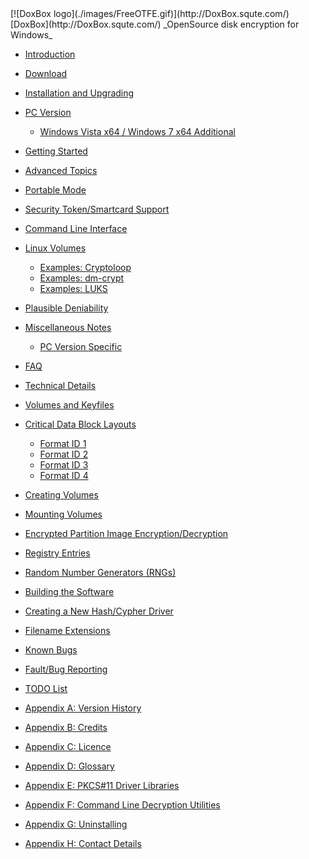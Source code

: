 

<meta content="text/html; charset=iso-8859-1" http-equiv="Content-Type">
<meta name="keywords" content="disk encryption, security, transparent, AES, OTFE, plausible deniability, virtual drive, Linux, MS Windows, portable, USB drive, partition">
<meta name="description" content="DoxBox: An OpenSource 'on-the-fly' transparent disk encryption program for PCs. Using this software, you can create one or more &quot;virtual disks&quot; on your PC - anything written to these disks is automatically, and securely, encrypted before being stored on your computers hard drive.">

<meta name="author" content="Sarah Dean">
<meta name="copyright" content="Copyright 2004, 2005, 2006, 2007, 2008 Sarah Dean">
<meta name="ROBOTS" content="ALL">

<TITLE>Contents</TITLE>

<link href="./styles_common.css" rel="stylesheet" type="text/css">

<link rev="made" href="mailto:sdean12@sdean12.org">
<link rel="shortcut icon" href="./images/favicon.ico" type="image/x-icon">

<SPAN CLASS="master_link">
[![DoxBox logo](./images/FreeOTFE.gif)](http://DoxBox.squte.com/)
[DoxBox](http://DoxBox.squte.com/)
</SPAN>
<SPAN CLASS="master_title">
_OpenSource disk encryption for Windows_
</SPAN>

      
* [Introduction](description.htm)
* [Download](download.htm)
* [Installation and Upgrading](installation_and_upgrading.htm)


* [PC Version](installation_and_upgrading__PC.htm)

	+ [Windows Vista	x64 / Windows	7	x64 Additional](impact_of_kernel_driver_signing.htm)

* [Getting Started](getting_started.htm)
* [Advanced Topics](advanced_topics.htm)
* [Portable Mode](portable_mode.htm)
* [Security Token/Smartcard Support](pkcs11_support.htm)
* [Command Line Interface](command_line.htm)
* [Linux Volumes](Linux_volumes.htm)

	+ [Examples: Cryptoloop](Linux_examples__cryptoloop.htm)
	+ [Examples: dm-crypt](Linux_examples__dm-crypt.htm)
	+ [Examples: LUKS](Linux_examples__LUKS.htm)
	
* [Plausible Deniability](plausible_deniability.htm)
* [Miscellaneous Notes](notes.htm)

	+ [PC Version Specific](notes_PC.htm)


* [FAQ](FAQ.htm)
* [Technical Details](technical_details.htm)


* [Volumes and Keyfiles](technical_details__FreeOTFE_volumes_and_keyfiles.htm)

* [Critical Data Block Layouts](technical_details__FreeOTFE_CDB_layout.htm)

	+ [Format ID 1](technical_details__FreeOTFE_CDB_layout_format_1.htm)
	+ [Format ID 2](technical_details__FreeOTFE_CDB_layout_format_2.htm)
	+ [Format ID 3](technical_details__FreeOTFE_CDB_layout_format_3.htm)
	+ [Format ID 4](technical_details__FreeOTFE_CDB_layout_format_4.htm)


* [Creating Volumes](technical_details__creating_FreeOTFE_volumes.htm)
* [Mounting Volumes](technical_details__mounting_FreeOTFE_volumes.htm)
* [Encrypted Partition Image Encryption/Decryption](technical_details__partition_encryption_decryption.htm)
* [Registry Entries](technical_details__registry_entries.htm)
* [Random Number Generators (RNGs)](technical_details__RNGs.htm)
* [Building the Software](technical_details__build_notes.htm)
* [Creating a New Hash/Cypher Driver](technical_details__creating_a_new_hash_cypher_driver.htm)
* [Filename Extensions](technical_details__filename_extensions.htm)

* [Known Bugs](known_bugs.htm)
* [Fault/Bug Reporting](fault_reporting.htm)
* [TODO List](TODO_list.htm)
* [Appendix A: Version History](version_history.htm)
* [Appendix B: Credits](credits.htm)
* [Appendix C: Licence](licence.htm)
* [Appendix D: Glossary](glossary.htm)
* [Appendix E: PKCS#11 Driver Libraries](pkcs11_drivers.htm)
* [Appendix F: Command Line Decryption Utilities](command_line_decryption_utilities.htm)
* [Appendix G: Uninstalling](uninstalling.htm)
* [Appendix H: Contact Details](contact_details.htm)

 



